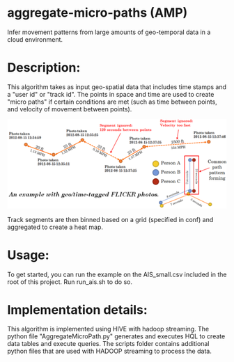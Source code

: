 aggregate-micro-paths (AMP)
=====================

Infer movement patterns from large amounts of geo-temporal data in a cloud environment.

Description:
==

This algorithm takes as input geo-spatial data that includes time stamps and a "user id" or "track id".
The points in space and time are used to create "micro paths" if certain conditions are met
(such as time between points, and velocity of movement between points).

![Short Example](./img/AMP_example.PNG "Aggregate Micro-Path Example")

Track segments are then binned based on a grid (specified in conf) and aggregated to create a heat map.

Usage:
==

To get started, you can run the example on the AIS_small.csv included in the root of this project.  Run run_ais.sh to do so.

Implementation details:
==

This algorithm is implemented using HIVE with hadoop streaming.   The python file "AggregateMicroPath.py" generates and executes HQL to create data tables and execute queries.  The scripts folder contains additional python files that are used with HADOOP streaming to process the data.


